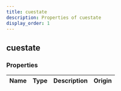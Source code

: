 ```yaml
---
title: cuestate
description: Properties of cuestate
display_order: 1
---
```


## cuestate

### Properties

| Name | Type | Description | Origin |
|------|------|-------------|--------|

